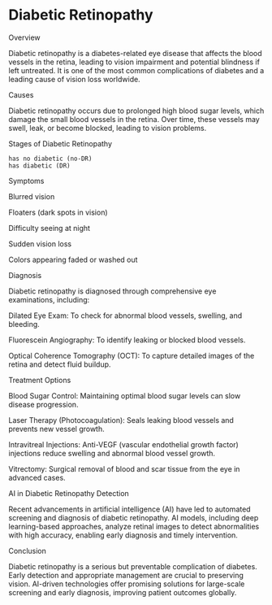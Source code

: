 # Diabetic Retinopathy

Overview
  
  Diabetic retinopathy is a diabetes-related eye disease that affects the blood vessels in the retina, leading to vision impairment and potential blindness if left untreated. It is one of the most common complications of diabetes and a leading cause of vision loss worldwide.
  
  Causes

  Diabetic retinopathy occurs due to prolonged high blood sugar levels, which damage the small blood vessels in the retina. Over time, these vessels may swell, leak, or become blocked, leading to vision problems.

Stages of Diabetic Retinopathy

    has no diabetic (no-DR)
    has diabetic (DR)

Symptoms

Blurred vision

Floaters (dark spots in vision)

Difficulty seeing at night

Sudden vision loss

Colors appearing faded or washed out

Diagnosis

Diabetic retinopathy is diagnosed through comprehensive eye examinations, including:

Dilated Eye Exam: To check for abnormal blood vessels, swelling, and bleeding.

Fluorescein Angiography: To identify leaking or blocked blood vessels.

Optical Coherence Tomography (OCT): To capture detailed images of the retina and detect fluid buildup.

Treatment Options

Blood Sugar Control: Maintaining optimal blood sugar levels can slow disease progression.

Laser Therapy (Photocoagulation): Seals leaking blood vessels and prevents new vessel growth.

Intravitreal Injections: Anti-VEGF (vascular endothelial growth factor) injections reduce swelling and abnormal blood vessel growth.

Vitrectomy: Surgical removal of blood and scar tissue from the eye in advanced cases.

AI in Diabetic Retinopathy Detection

Recent advancements in artificial intelligence (AI) have led to automated screening and diagnosis of diabetic retinopathy. AI models, including deep learning-based approaches, analyze retinal images to detect abnormalities with high accuracy, enabling early diagnosis and timely intervention.

Conclusion

Diabetic retinopathy is a serious but preventable complication of diabetes. Early detection and appropriate management are crucial to preserving vision. AI-driven technologies offer promising solutions for large-scale screening and early diagnosis, improving patient outcomes globally.
